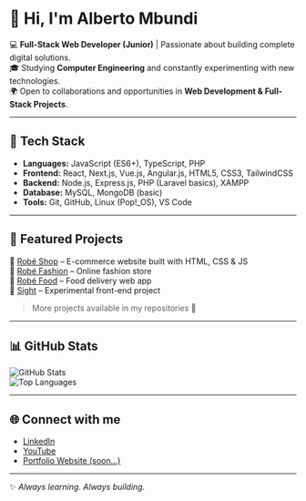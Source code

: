 # 👋 Hi, I'm Alberto Mbundi

💻 **Full-Stack Web Developer (Junior)** | Passionate about building complete digital solutions.  
🎓 Studying **Computer Engineering** and constantly experimenting with new technologies.  
🌍 Open to collaborations and opportunities in **Web Development & Full-Stack Projects**.  

---

## 🚀 Tech Stack

- **Languages:** JavaScript (ES6+), TypeScript, PHP  
- **Frontend:** React, Next.js, Vue.js, Angular.js, HTML5, CSS3, TailwindCSS  
- **Backend:** Node.js, Express.js, PHP (Laravel basics), XAMPP  
- **Database:** MySQL, MongoDB (basic)  
- **Tools:** Git, GitHub, Linux (Pop!_OS), VS Code  

---

## 📌 Featured Projects

🔹 [Robé Shop](https://github.com/albertombundi) – E-commerce website built with HTML, CSS & JS  
🔹 [Robé Fashion](https://github.com/albertombundi) – Online fashion store  
🔹 [Robé Food](https://github.com/albertombundi) – Food delivery web app  
🔹 [Sight](https://github.com/albertombundi) – Experimental front-end project  

> More projects available in my repositories 👀

---

## 📊 GitHub Stats

![GitHub Stats](https://github-readme-stats.vercel.app/api?username=albertombundi&show_icons=true&theme=radical)  
![Top Languages](https://github-readme-stats.vercel.app/api/top-langs/?username=albertombundi&layout=compact&theme=radical)

---

## 🌐 Connect with me

- [LinkedIn](https://linkedin.com/in/SEU-LINK)  
- [YouTube](https://youtube.com/@SEU-CANAL)  
- [Portfolio Website (soon...)](https://github.com/albertombundi)

---
✨ *Always learning. Always building.*  

